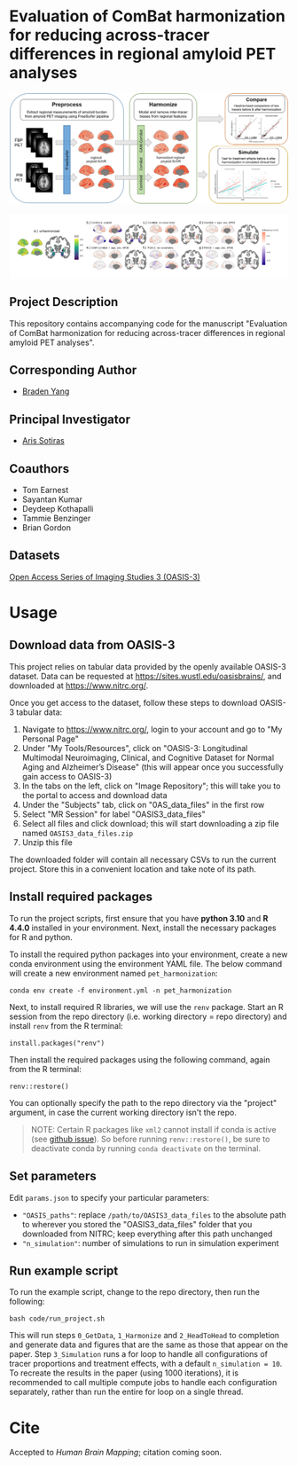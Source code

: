 <!--- This markdown file was designed to roughly follow the Penn LINC Neuroinformatics template: https://pennlinc.github.io/docs/Contributing/ProjectTemplate/ --->

# Evaluation of ComBat harmonization for reducing across-tracer differences in regional amyloid PET analyses

![Graphical abstract](figures/for_manuscript/graphical_abstract.png)

<div style="background-color: white; display: inline-block; padding: 10px;">
    <img src="figures/for_manuscript/suppfig3.png" alt="Supplementary Figure 3">
</div>

## Project Description

This repository contains accompanying code for the manuscript "Evaluation of ComBat harmonization for reducing across-tracer differences in regional amyloid PET analyses".

## Corresponding Author

- [Braden Yang](mailto:b.y.yang@wust.edu)

## Principal Investigator

- [Aris Sotiras](mailto:aristeidis.sotiras@wustl.edu)

## Coauthors

- Tom Earnest
- Sayantan Kumar
- Deydeep Kothapalli
- Tammie Benzinger
- Brian Gordon

## Datasets

[Open Access Series of Imaging Studies 3 (OASIS-3)](https://sites.wustl.edu/oasisbrains/)

# Usage

## Download data from OASIS-3

This project relies on tabular data provided by the openly available OASIS-3 dataset. Data can be requested at https://sites.wustl.edu/oasisbrains/, and downloaded at https://www.nitrc.org/.

Once you get access to the dataset, follow these steps to download OASIS-3 tabular data:

1. Navigate to https://www.nitrc.org/, login to your account and go to "My Personal Page"
2. Under "My Tools/Resources", click on "OASIS-3: Longitudinal Multimodal Neuroimaging, Clinical, and Cognitive Dataset for Normal Aging and Alzheimer’s Disease" (this will appear once you successfully gain access to OASIS-3)
3. In the tabs on the left, click on "Image Repository"; this will take you to the portal to access and download data
4. Under the "Subjects" tab, click on "0AS_data_files" in the first row
5. Select "MR Session" for label "OASIS3_data_files"
6. Select all files and click download; this will start downloading a zip file named `OASIS3_data_files.zip`
7. Unzip this file

The downloaded folder will contain all necessary CSVs to run the current project. Store this in a convenient location and take note of its path.

## Install required packages

To run the project scripts, first ensure that you have **python 3.10** and **R 4.4.0** installed in your environment. Next, install the necessary packages for R and python.

To install the required python packages into your environment, create a new conda environment using the environment YAML file. The below command will create a new environment named `pet_harmonization`:

```
conda env create -f environment.yml -n pet_harmonization
```

Next, to install required R libraries, we will use the `renv` package. Start an R session from the repo directory (i.e. working directory = repo directory) and install `renv` from the R terminal:

```
install.packages("renv")
```

Then install the required packages using the following command, again from the R terminal:

```
renv::restore()
```

You can optionally specify the path to the repo directory via the "project" argument, in case the current working directory isn't the repo.

> NOTE: Certain R packages like `xml2` cannot install if conda is active (see [github issue](https://github.com/r-lib/xml2/issues/357)). So before running `renv::restore()`, be sure to deactivate conda by running `conda deactivate` on the terminal.

## Set parameters

Edit `params.json` to specify your particular parameters:

- `"OASIS_paths"`: replace `/path/to/OASIS3_data_files` to the absolute path to wherever you stored the "OASIS3_data_files" folder that you downloaded from NITRC; keep everything after this path unchanged
- `"n_simulation"`: number of simulations to run in simulation experiment

## Run example script

To run the example script, change to the repo directory, then run the following:

```
bash code/run_project.sh
```

This will run steps `0_GetData`, `1_Harmonize` and `2_HeadToHead` to completion and generate data and figures that are the same as those that appear on the paper. Step `3_Simulation` runs a for loop to handle all configurations of tracer proportions and treatment effects, with a default `n_simulation = 10`. To recreate the results in the paper (using 1000 iterations), it is recommended to call multiple compute jobs to handle each configuration separately, rather than run the entire for loop on a single thread.

# Cite

Accepted to *Human Brain Mapping*; citation coming soon.
